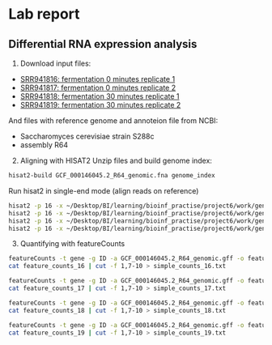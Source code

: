 # Lab report 
## Differential RNA expression analysis

1. Download input files:
- [SRR941816: fermentation 0 minutes replicate 1](tp.sra.ebi.ac.uk/vol1/fastq/SRR941/SRR941816/SRR941816.fastq.gz)
- [SRR941817: fermentation 0 minutes replicate 2](ftp.sra.ebi.ac.uk/vol1/fastq/SRR941/SRR941817/SRR941817.fastq.gz)
- [SRR941818: fermentation 30 minutes replicate 1](ftp.sra.ebi.ac.uk/vol1/fastq/SRR941/SRR941818/SRR941818.fastq.gz)
- [SRR941819: fermentation 30 minutes replicate 2](ftp.sra.ebi.ac.uk/vol1/fastq/SRR941/SRR941819/SRR941819.fastq.gz)

And files with reference genome and annoteion file from NCBI:
- Saccharomyces cerevisiae strain S288c
- assembly R64
  
2. Aligning with HISAT2
  Unzip files and build genome index:
  ```bash
  hisat2-build GCF_000146045.2_R64_genomic.fna genome_index
  ```
  Run hisat2 in single-end mode (align reads on reference)
  ```bash
  hisat2 -p 16 -x ~/Desktop/BI/learning/bioinf_practise/project6/work/genome_index -U raw_data/SRR941816.fastq | samtools sort > SRR941816.bam
  hisat2 -p 16 -x ~/Desktop/BI/learning/bioinf_practise/project6/work/genome_index -U raw_data/SRR941817.fastq | samtools sort > SRR941817.bam
  hisat2 -p 16 -x ~/Desktop/BI/learning/bioinf_practise/project6/work/genome_index -U raw_data/SRR941818.fastq | samtools sort > SRR941818.bam
  hisat2 -p 16 -x ~/Desktop/BI/learning/bioinf_practise/project6/work/genome_index -U raw_data/SRR941819.fastq | samtools sort > SRR941819.bam
  ```

3. Quantifying with featureCounts
  ```bash
  featureCounts -t gene -g ID -a GCF_000146045.2_R64_genomic.gff -o feature_counts_16 SRR941816.bam
  cat feature_counts_16 | cut -f 1,7-10 > simple_counts_16.txt

  featureCounts -t gene -g ID -a GCF_000146045.2_R64_genomic.gff -o feature_counts_17 SRR941817.bam
  cat feature_counts_17 | cut -f 1,7-10 > simple_counts_17.txt

  featureCounts -t gene -g ID -a GCF_000146045.2_R64_genomic.gff -o feature_counts_18 SRR941818.bam
  cat feature_counts_18 | cut -f 1,7-10 > simple_counts_18.txt

  featureCounts -t gene -g ID -a GCF_000146045.2_R64_genomic.gff -o feature_counts_19 SRR941819.bam
  cat feature_counts_19 | cut -f 1,7-10 > simple_counts_19.txt
  ```

   
   
